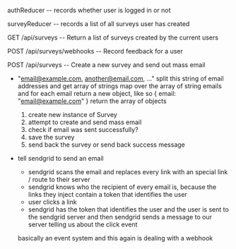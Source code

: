 authReducer -- records whether user is logged in or not

surveyReducer -- records a list of all surveys user has created

GET /api/surveys -- Return a list of surveys created by the current users

POST /api/surveys/webhooks -- Record feedback for a user

POST /api/surveys -- Create a new survey and send out mass email

- "email@example.com, another@email.com, ..."
  split this string of email addresses and get array of strings
  map over the array of string emails and for each email return a new object, like so { email: "email@example.com" }
  return the array of objects

  1. create new instance of Survey
  2. attempt to create and send mass email
  3. check if email was sent successfully?
  4. save the survey
  5. send back the survey or send back success message

* tell sendgrid to send an email

  - sendgrid scans the email and replaces every link with an special link / route to their server
  - sendgrid knows who the recipient of every email is, because the links they inject contain a token that identifies the user
  - user clicks a link
  - sendgrid has the token that identifies the user and the user is sent to the sendgrid server and then sendgrid sends a message to our server telling us about the click event

  basically an event system
  and this again is dealing with a webhook



